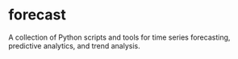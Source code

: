 # forecast
A collection of Python scripts and tools for time series forecasting, predictive analytics, and trend analysis.

